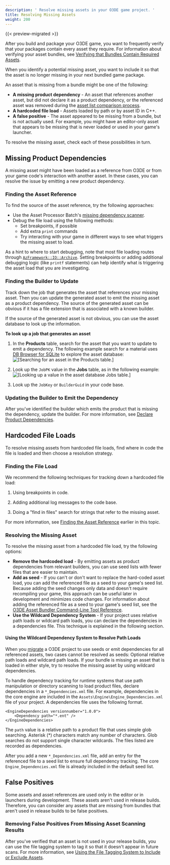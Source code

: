```yaml
---
description: ' Resolve missing assets in your O3DE game project. '
title: Resolving Missing Assets
weight: 200
---
```


{{< preview-migrated >}}

After you build and package your O3DE game, you want to frequently verify that your packages contain every asset they require. For information about verifying your asset bundles, see [Verifying that Bundles Contain Required Assets](/docs/user-guide/packaging/asset-bundler/verifying-bundles/).

When you identify a potential missing asset, you want to include it so that the asset is no longer missing in your next bundled game package.

An asset that is missing from a bundle might be one of the following:
+ **A missing product dependency** - An asset that references another asset, but did not declare it as a product dependency, or the referenced asset was removed during the [asset list comparison process](/docs/user-guide/packaging/asset-bundler/list-operations.md).
+ **A hardcoded file load** - Assets loaded by path or by asset ID in C++.
+ **A false positive** - The asset appeared to be missing from a bundle, but is not actually used. For example, you might have an editor\-only asset that appears to be missing that is never loaded or used in your game's launcher.

To resolve the missing asset, check each of these possibilities in turn.

## Missing Product Dependencies 

A missing asset might have been loaded as a reference from O3DE or from your game code's interaction with another asset. In these cases, you can resolve the issue by emitting a new product dependency.

### Finding the Asset Reference

To find the source of the asset reference, try the following approaches:
+ Use the Asset Processor Batch's [missing dependency scanner](/docs/user-guide/packaging/asset-bundler/verifying-bundles/missing-dependency-scanner/).
+ Debug the file load using the following methods:
  + Set breakpoints, if possible
  + Add extra `print` commands
  + Try interacting with your game in different ways to see what triggers the missing asset to load.

As a hint to where to start debugging, note that most file loading routes through [`AzFramework::IO::Archive`](/docs/api/frameworks/azframework/class_a_z_1_1_i_o_1_1_archive.html). Setting breakpoints or adding additional debugging logic \(like `printf` statements\) can help identify what is triggering the asset load that you are investigating.

### Finding the Builder to Update 

Track down the job that generates the asset that references your missing asset. Then you can update the generated asset to emit the missing asset as a product dependency. The source of the generated asset can be obvious if it has a file extension that is associated with a known builder.

If the source of the generated asset is not obvious, you can use the asset database to look up the information.

**To look up a job that generates an asset**

1. In the **Products** table, search for the asset that you want to update to emit a dependency. The following example search for a material uses [DB Browser for SQLite](https://sqlitebrowser.org/) to explore the asset database:
![\[Searching for an asset in the Products table.\]](/images/user-guide/assetbundler/asset-bundler-assets-resolving-1.png)

1. Look up the `JobPK` value in the **Jobs** table, as in the following example:
![\[Looking up a value in the asset database Jobs table.\]](/images/user-guide/assetbundler/asset-bundler-assets-resolving-2.png)

1. Look up the `JobKey` or `BuilderGuid` in your code base.

### Updating the Builder to Emit the Dependency 

After you've identified the builder which emits the product that is missing the dependency, update the builder. For more information, see [Declare Product Dependencies](/docs/user-guide/packaging/asset-bundler/overview/#why-use-product-dependencies).

## Hardcoded File Loads 

To resolve missing assets from hardcoded file loads, find where in code the file is loaded and then choose a resolution strategy.

### Finding the File Load 

We recommend the following techniques for tracking down a hardcoded file load:

1. Using breakpoints in code.

2. Adding additional log messages to the code base.

3. Doing a "find in files" search for strings that refer to the missing asset.

For more information, see [Finding the Asset Reference](#asset-bundler-assets-resolving-finding-the-asset-reference) earlier in this topic.

### Resolving the Missing Asset

To resolve the missing asset from a hardcoded file load, try the following options:
+ **Remove the hardcoded load** - By emitting assets as product dependencies from relevant builders, you can use seed lists with fewer files that are easier to maintain.
+ **Add as seed** - If you can't or don't want to replace the hard\-coded asset load, you can add the referenced file as a seed to your game's seed list. Because adding the seed changes only data and doesn't require recompiling your game, this approach can be useful later in development and minimizes code changes. For information about adding the referenced file as a seed to your game's seed list, see the [O3DE Asset Bundler Command\-Line Tool Reference](/docs/user-guide/packaging/asset-bundler/command-line-reference.md).
+ **Use the Wildcard Dependency System** - If your project uses relative path loads or wildcard path loads, you can declare the dependencies in a dependencies file. This technique is explained in the following section.

#### Using the Wildcard Dependency System to Resolve Path Loads

When you [migrate](/docs/userguide/assets/bundle/migrating.md) a O3DE project to use seeds or emit dependencies for all referenced assets, two cases cannot be resolved as seeds: Optional relative path loads and wildcard path loads. If your bundle is missing an asset that is loaded in either style, try to resolve the missing asset by using wildcard dependencies.

To handle dependency tracking for runtime systems that use path manipulation or directory scanning to load product files, declare dependencies in a `*_Dependencies.xml` file. For example, dependencies in the core engine are included in the `Assets\Engine\Engine_Dependencies.xml` file of your project. A dependencies file uses the following format.

```
<EngineDependencies versionnumber="1.0.0">
    <Dependency path="*.ent" />
</EngineDependencies>
```

The `path` value is a relative path to a product file that uses simple glob searching. Asterisk \(\*\) characters match any number of characters. Glob searches do not support single character wildcards. The files listed are recorded as dependencies.

After you add a new `*_Dependencies.xml` file, add an entry for the referenced file to a seed list to ensure full dependency tracking. The core `Engine_Dependencies.xml` file is already included in the default seed list.

## False Positives

Some assets and asset references are used only in the editor or in launchers during development. These assets aren't used in release builds. Therefore, you can consider any assets that are missing from bundles that aren't used in release builds to be false positives.

### Removing False Positives From Missing Asset Scanning Results

After you've verified that an asset is not used in your release builds, you can use the file tagging system to tag it so that it doesn't appear in future scans. For more information, see [Using the File Tagging System to Include or Exclude Assets](/docs/user-guide/packaging/asset-bundler/file-tagging.md).
